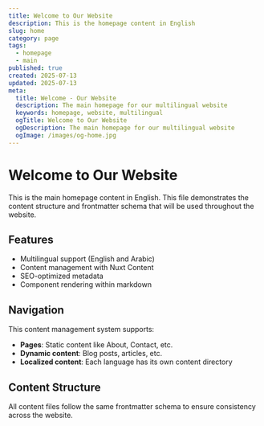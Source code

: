 ```yaml
---
title: Welcome to Our Website
description: This is the homepage content in English
slug: home
category: page
tags: 
  - homepage
  - main
published: true
created: 2025-07-13
updated: 2025-07-13
meta:
  title: Welcome - Our Website
  description: The main homepage for our multilingual website
  keywords: homepage, website, multilingual
  ogTitle: Welcome to Our Website
  ogDescription: The main homepage for our multilingual website
  ogImage: /images/og-home.jpg
---
```


# Welcome to Our Website

This is the main homepage content in English. This file demonstrates the content structure and frontmatter schema that will be used throughout the website.

## Features

- Multilingual support (English and Arabic)
- Content management with Nuxt Content
- SEO-optimized metadata
- Component rendering within markdown

## Navigation

This content management system supports:

- **Pages**: Static content like About, Contact, etc.
- **Dynamic content**: Blog posts, articles, etc.
- **Localized content**: Each language has its own content directory

## Content Structure

All content files follow the same frontmatter schema to ensure consistency across the website.
